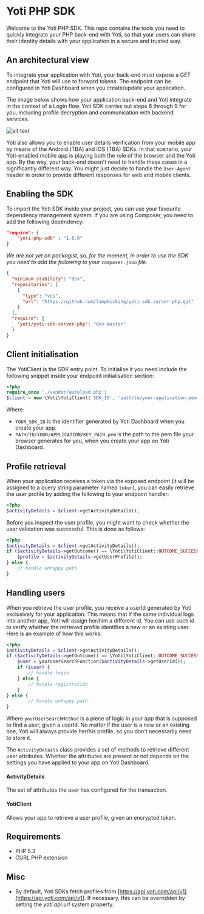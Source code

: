 Yoti PHP SDK
=============

Welcome to the Yoti PHP SDK. This repo contains the tools you need to quickly integrate your PHP back-end with Yoti, so that your users can share their identity details with your application in a secure and trusted way.    

## An architectural view
To integrate your application with Yoti, your back-end must expose a GET endpoint that Yoti will use to forward tokens.
The endpoint can be configured in Yoti Dashboard when you create/update your application.

The image below shows how your application back-end and Yoti integrate in the context of a Login flow.
Yoti SDK carries out steps 6 through 9 for you, including profile decryption and communication with backend services.

![alt text](login_flow.png "Login flow")


Yoti also allows you to enable user details verification from your mobile app by means of the Android (TBA) and iOS (TBA) SDKs. In that scenario, your Yoti-enabled mobile app is playing both the role of the browser and the Yoti app. By the way, your back-end doesn't need to handle these cases in a significantly different way. You might just decide to handle the `User-Agent` header in order to provide different responses for web and mobile clients.
   

## Enabling the SDK
To import the Yoti SDK inside your project, you can use your favourite dependency management system.
If you are using Composer, you need to add the following dependency:

```json
"require": {
    "yoti-php-sdk" : "1.0.0"
}
```

_We are not yet on packagist, so, for the moment, in order to use the SDK you need to add the following to your `composer.json` file._

```json
{
  "minimum-stability": "dev",
  "repositories": [
    {
      "type": "vcs",
      "url": "https://github.com/lampkicking/yoti-sdk-server-php.git"
    }
  ],
  "require": {
    "yoti/yoti-sdk-server-php": "dev-master"
  }
}
```

## Client initialisation
The YotiClient is the SDK entry point. To initialise it you need include the following snippet inside your endpoint initialisation section:
```php
<?php
require_once './vendor/autoload.php';
$client = new \Yoti\YotiClient('SDK_ID', 'path/to/your-application-pem-file.pem');
```
Where:
* `YOUR_SDK_ID` is the identifier generated by Yoti Dashboard when you create your app.
* `PATH/TO/YOUR/APPLICATION/KEY_PAIR.pem` is the path to the pem file your browser generates for you, when you create your app on Yoti Dashboard.


## Profile retrieval
When your application receives a token via the exposed endpoint (it will be assigned to a query string parameter named `token`), you can easily retrieve the user profile by adding the following to your endpoint handler:

```php
<?php
$activityDetails = $client->getActivityDetails();
```
Before you inspect the user profile, you might want to check whether the user validation was successful.
This is done as follows:

```php
<?php
$activityDetails = $client->getActivityDetails();
if ($activityDetails->getOutcome() == \Yoti\YotiClient::OUTCOME_SUCCESS) {
    $profile = $activityDetails->getUserProfile();
} else {
    // handle unhappy path
}
``` 

## Handling users
When you retrieve the user profile, you receive a userId generated by Yoti exclusively for your application.
This means that if the same individual logs into another app, Yoti will assign her/him a different id.
You can use such id to verify whether the retrieved profile identifies a new or an existing user.
Here is an example of how this works:

```php
<?php
$activityDetails = $client->getActivityDetails();
if ($activityDetails->getOutcome() == \Yoti\YotiClient::OUTCOME_SUCCESS) {
    $user = yourUserSearchFunction($activityDetails->getUserId());
    if ($user) {
        // handle login
    } else {
        // handle registration
    }
} else {
		// handle unhappy path
}
```
Where `yourUserSearchMethod` is a piece of logic in your app that is supposed to find a user, given a userId. 
No matter if the user is a new or an existing one, Yoti will always provide her/his profile, so you don't necessarily need to store it.

The `ActivityDetails` class provides a set of methods to retrieve different user attributes. Whether the attributes are present or not depends on the settings you have applied to your app on Yoti Dashboard.

#### ActivityDetails
The set of attributes the user has configured for the transaction.
#### YotiClient
Allows your app to retrieve a user profile, given an encrypted token.
 
## Requirements
* PHP 5.3
* CURL PHP extension

## Misc
* By default, Yoti SDKs fetch profiles from [https://api.yoti.com/api/v1](https://api.yoti.com/api/v1).
If necessary, this can be overridden by setting the *yoti.api.url* system property.
